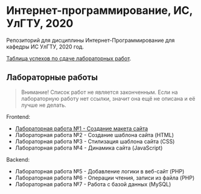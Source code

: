 # Интернет-программирование, ИС, УлГТУ, 2020

Репозиторий для дисциплины Интернет-Программирование для кафедры ИС УлГТУ, 2020 год.

[Таблица успехов по сдаче лабораторных работ](https://docs.google.com/spreadsheets/d/1IgE7feO2G-fuOSE0tf47a-g8q41qks3eyOcB56LiJ-0/edit?usp=sharing).

## Лабораторные работы

> Внимание!
> Список работ не является законченным.
> Если на лабораторную работу нет ссылки, значит она ещё не описана и её лучше не делать.

Frontend:

* [Лабораторная работа №1 - Создание макета сайта](/lw01/README.md)
* Лабораторная работа №2 - Создание шаблона сайта (HTML)
* Лабораторная работа №3 - Стилизация шаблона сайта (CSS)
* Лабораторная работа №4 - Динамика сайта (JavaScript)

Backend:

* Лабораторная работа №5 - Добавление логики в веб-сайт (PHP)
* Лабораторная работа №6 - Операции чтения, записи из файла (PHP)
* Лабораторная работа №7 - Работа с базой данных (MySQL)
